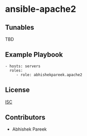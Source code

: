 # ansible-apache2

Tunables
--------
TBD

Example Playbook
----------------
    - hosts: servers
      roles:
         - role: abhishekpareek.apache2

License
-------
[ISC](https://opensource.org/licenses/ISC)

Contributors
------------
* Abhishek Pareek
